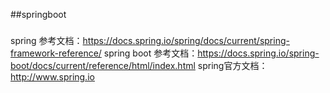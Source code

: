 ##springboot

###
spring 参考文档：https://docs.spring.io/spring/docs/current/spring-framework-reference/
spring boot 参考文档：https://docs.spring.io/spring-boot/docs/current/reference/html/index.html
spring官方文档： http://www.spring.io